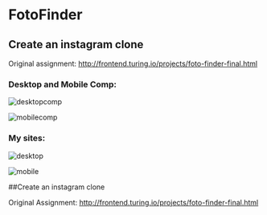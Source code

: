 # FotoFinder

## Create an instagram clone

Original assignment: 
http://frontend.turing.io/projects/foto-finder-final.html

### Desktop and Mobile Comp:


![desktopcomp](https://user-images.githubusercontent.com/38082195/48142917-f636d700-e26a-11e8-8f7d-2a7724c4f06e.png)

![mobilecomp](https://user-images.githubusercontent.com/38082195/48142915-f505aa00-e26a-11e8-9121-dfef3b27755e.png)

### My sites:


![desktop](https://user-images.githubusercontent.com/38082195/48142979-18305980-e26b-11e8-9990-f0d69316fb2a.png)

![mobile](https://user-images.githubusercontent.com/38082195/48142981-19618680-e26b-11e8-8704-399f05514e8b.png)

##Create an instagram clone

Original Assignment:
http://frontend.turing.io/projects/foto-finder-final.html

